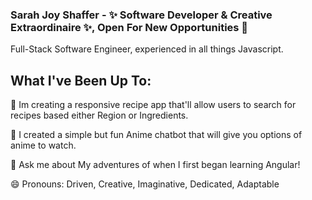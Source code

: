 ### Sarah Joy Shaffer - ✨ Software Developer & Creative Extraordinaire ✨, Open For New Opportunities 🔭 

Full-Stack Software Engineer, experienced in all things Javascript.  

## What I've Been Up To: 

🥕 Im creating a responsive recipe app that'll allow users to search for recipes based either Region or Ingredients.

🌱 I created a simple but fun Anime chatbot that will give you options of anime to watch.

💬 Ask me about My adventures of when I first began learning Angular!  

😄 Pronouns: Driven, Creative, Imaginative, Dedicated, Adaptable 

 

